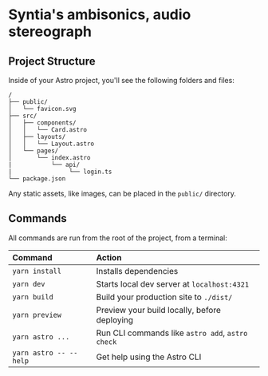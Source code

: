 # Syntia's ambisonics, audio stereograph

## Project Structure

Inside of your Astro project, you'll see the following folders and files:

```text
/
├── public/
│   └── favicon.svg
├── src/
│   ├── components/
│   │   └── Card.astro
│   ├── layouts/
│   │   └── Layout.astro
│   └── pages/
│       └── index.astro
|           └── api/
|                └── login.ts
└── package.json
```

Any static assets, like images, can be placed in the `public/` directory.

## Commands

All commands are run from the root of the project, from a terminal:

| Command                   | Action                                           |
| :------------------------ | :----------------------------------------------- |
| `yarn install`            | Installs dependencies                            |
| `yarn dev`                | Starts local dev server at `localhost:4321`      |
| `yarn build`              | Build your production site to `./dist/`          |
| `yarn preview`            | Preview your build locally, before deploying     |
| `yarn astro ...`          | Run CLI commands like `astro add`, `astro check` |
| `yarn astro -- --help`    | Get help using the Astro CLI                     |


